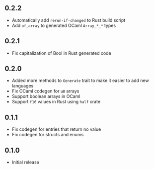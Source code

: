 ## 0.2.2

- Automatically add `rerun-if-changed` to Rust build script
- Add `of_array` to generated OCaml `Array_*_*` types

## 0.2.1

- Fix capitalization of Bool in Rust generated code

## 0.2.0

- Added more methods to `Generate` trait to make it easier to add new
  languages
- Fix OCaml codegen for `u8` arrays
- Support boolean arrays in OCaml
- Support `f16` values in Rust using `half` crate

## 0.1.1

- Fix codegen for entries that return no value
- Fix codegen for structs and enums

## 0.1.0

- Initial release
